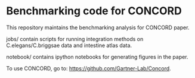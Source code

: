 # Benchmarking code for CONCORD 

This repository maintains the benchmarking analysis for CONCORD paper. 

jobs/ contain scripts for running integration methods on C.elegans/C.briggsae data and intestine atlas data.

notebook/ contains ipython notebooks for generating figures in the paper.

To use CONCORD, go to: https://github.com/Gartner-Lab/Concord.

